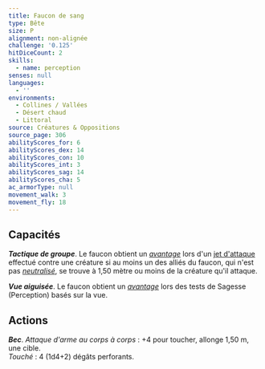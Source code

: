 ```yaml
---
title: Faucon de sang
type: Bête
size: P
alignment: non-alignée
challenge: '0.125'
hitDiceCount: 2
skills:
  - name: perception
senses: null
languages:
  - ''
environments:
  - Collines / Vallées
  - Désert chaud
  - Littoral
source: Créatures & Oppositions
source_page: 306
abilityScores_for: 6
abilityScores_dex: 14
abilityScores_con: 10
abilityScores_int: 3
abilityScores_sag: 14
abilityScores_cha: 5
ac_armorType: null
movement_walk: 3
movement_fly: 18
---
```

## Capacités
_**Tactique de groupe**_. Le faucon obtient un [_avantage_](/utiliser-les-caracteristiques/#avantage-et-desavantage) lors d'un [jet d'attaque](/combattre/#jets-d-attaque) effectué contre une créature si au moins un des alliés du faucon, qui n'est pas [_neutralisé_](/gerer-la-sante-du-personnage/#neutralise), se trouve à 1,50 mètre ou moins de la créature qu'il attaque.

_**Vue aiguisée**_. Le faucon obtient un [_avantage_](/utiliser-les-caracteristiques/#avantage-et-desavantage) lors des tests de Sagesse (Perception) basés sur la vue.

## Actions
_**Bec**_. _Attaque d'arme au corps à corps_ : +4 pour toucher, allonge 1,50 m, une cible.  
_Touché_ : 4 (1d4+2) dégâts perforants.
